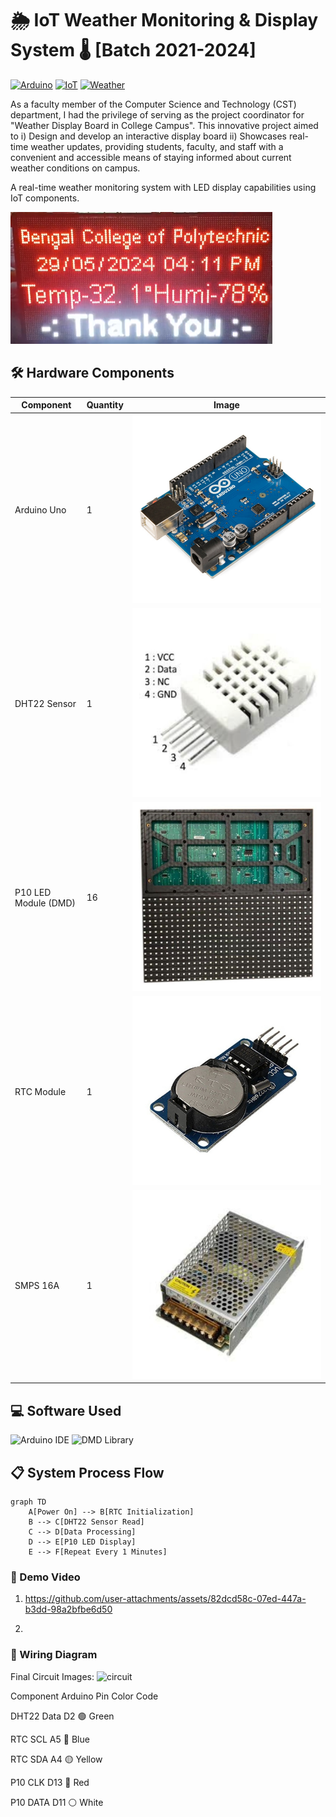 # 🌦️ IoT Weather Monitoring & Display System 🌡️ [Batch 2021-2024]

[![Arduino](https://img.shields.io/badge/Arduino-00979D?style=for-the-badge&logo=Arduino&logoColor=white)](https://www.arduino.cc/)
[![IoT](https://img.shields.io/badge/IoT-FF6F00?style=for-the-badge&logo=iot&logoColor=white)](https://iot.eclipse.org/)
[![Weather](https://img.shields.io/badge/Weather_Monitoring-4A90E2?style=for-the-badge)](https://en.wikipedia.org/wiki/Weather_station)

As a faculty member of the Computer Science and Technology (CST) department, I had the privilege of serving as the project coordinator for "Weather Display Board in College Campus". This innovative project aimed to 
i) Design and develop an interactive display board 
ii) Showcases real-time weather updates, providing students, faculty, and staff with a convenient and accessible means of staying informed about current weather conditions on campus.

A real-time weather monitoring system with LED display capabilities using IoT components.

![System Overview](media/system-overview.jpg) 

## 🛠️ Hardware Components
| Component              | Quantity | Image                      |
|------------------------|----------|----------------------------|
| Arduino Uno            | 1        | ![Arduino](Media/arduino.jpg) |
| DHT22 Sensor           | 1        | ![DHT22](Media/dht22.jpg)    |
| P10 LED Module (DMD)   | 16        | ![P10](Media/p10-led.jpg)    |
| RTC Module             | 1        | ![RTC](Media/rtc.jpg)        |
| SMPS 16A               | 1        | ![SMPS](Media/smps.jpg)      |


## 💻 Software Used
![Arduino IDE](https://img.shields.io/badge/Arduino_IDE-00979D?style=for-the-flat&logo=arduino&logoColor=white)
![DMD Library](https://img.shields.io/badge/DMD_Library-FF6F00?style=for-the-flat)

## 📋 System Process Flow
```mermaid
graph TD
    A[Power On] --> B[RTC Initialization]
    B --> C[DHT22 Sensor Read]
    C --> D[Data Processing]
    D --> E[P10 LED Display]
    E --> F[Repeat Every 1 Minutes]
```
### 🎥 Demo Video
1. https://github.com/user-attachments/assets/82dcd58c-07ed-447a-b3dd-98a2bfbe6d50

2. 

### 🔌 Wiring Diagram

Final Circuit Images: ![circuit](https://github.com/user-attachments/assets/47e6dd71-d5b8-4a99-b18e-b3fad5955c5e)

Component	Arduino Pin	Color Code

DHT22 Data	D2	🟢 Green

RTC SCL	A5	🔵 Blue

RTC SDA	A4	🟡 Yellow

P10 CLK	D13	🔴 Red

P10 DATA	D11	⚪ White
